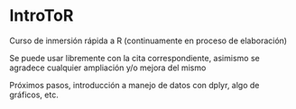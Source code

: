 ﻿# IntroToR

Curso de inmersión rápida a R (continuamente en proceso de elaboración)

Se puede usar libremente con la cita correspondiente, asimismo se agradece cualquier ampliación y/o mejora del mismo

Próximos pasos, introducción a manejo de datos con dplyr, algo de gráficos, etc.
